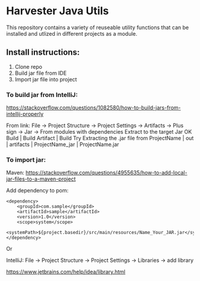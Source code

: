 # Harvester Java Utils

This repository contains a variety of reuseable utility functions that can be installed and utlized in different projects as a module.


## Install instructions: 

1. Clone repo
2. Build jar file from IDE
3. Import jar file into project

### To build jar from IntelliJ: 

https://stackoverflow.com/questions/1082580/how-to-build-jars-from-intellij-properly

From link:
File -> Project Structure -> Project Settings -> Artifacts -> Plus sign -> Jar -> From modules with dependencies
Extract to the target Jar
OK
Build | Build Artifact | Build
Try Extracting the .jar file from
ProjectName | out | artifacts | ProjectName_jar | ProjectName.jar

### To import jar:

Maven: 
https://stackoverflow.com/questions/4955635/how-to-add-local-jar-files-to-a-maven-project

Add dependency to pom: 

```
<dependency>
    <groupId>com.sample</groupId>    
    <artifactId>sample</artifactId>    
    <version>1.0</version>    
    <scope>system</scope>
    <systemPath>${project.basedir}/src/main/resources/Name_Your_JAR.jar</systemPath>    
</dependency>
```
Or

IntelliJ: File -> Project Structure -> Project Settings -> Libraries -> add library

https://www.jetbrains.com/help/idea/library.html


